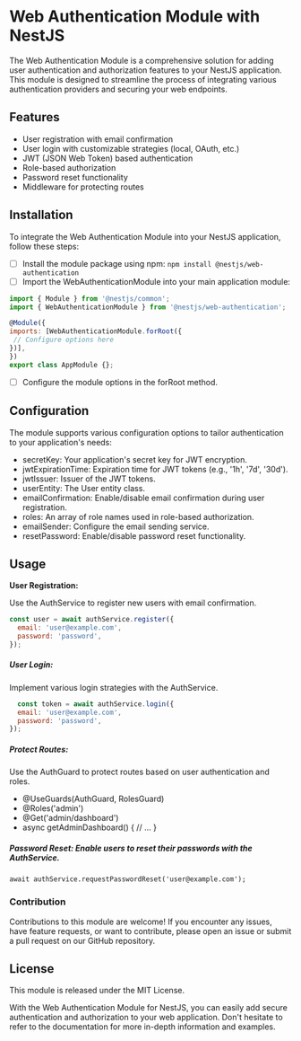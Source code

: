 # **Web Authentication Module with NestJS**

The Web Authentication Module is a comprehensive solution for adding user authentication and authorization features to your NestJS application. This module is designed to streamline the process of integrating various authentication providers and securing your web endpoints.

## **Features**

  * User registration with email confirmation
  * User login with customizable strategies (local, OAuth, etc.)
  * JWT (JSON Web Token) based authentication
  * Role-based authorization
  * Password reset functionality
  * Middleware for protecting routes
  
## **Installation**

  To integrate the Web Authentication Module into your NestJS application, follow these steps:

  - [ ] Install the module package using npm:
  ```npm install @nestjs/web-authentication```
  - [ ] Import the WebAuthenticationModule into your main application module:
 
   ```javascript #000000
   import { Module } from '@nestjs/common';
   import { WebAuthenticationModule } from '@nestjs/web-authentication';

  @Module({
  imports: [WebAuthenticationModule.forRoot({
    // Configure options here
  })],
})
export class AppModule {};
```


- [ ] Configure the module options in the forRoot method.

## **Configuration**

The module supports various configuration options to tailor authentication to your application's needs:

  * secretKey: Your application's secret key for JWT encryption.
  * jwtExpirationTime: Expiration time for JWT tokens (e.g., '1h', '7d', '30d').
  * jwtIssuer: Issuer of the JWT tokens.
  * userEntity: The User entity class.
  * emailConfirmation: Enable/disable email confirmation during user registration.
  * roles: An array of role names used in role-based authorization.
  * emailSender: Configure the email sending service.
  * resetPassword: Enable/disable password reset functionality.
  
## **Usage**

**User Registration:** 

Use the AuthService to register new users with email confirmation.

```javascript
const user = await authService.register({
  email: 'user@example.com',
  password: 'password',
});
```

##### **User Login:** 

Implement various login strategies with the AuthService.

```javascript
  const token = await authService.login({
  email: 'user@example.com',
  password: 'password',
});
```

##### **Protect Routes:**

Use the AuthGuard to protect routes based on user authentication and roles.
* @UseGuards(AuthGuard, RolesGuard)
* @Roles('admin')
* @Get('admin/dashboard')
* async getAdminDashboard() {
  // ...
}

##### **Password Reset: Enable users to reset their passwords with the AuthService.**
```await authService.requestPasswordReset('user@example.com');```

### Contribution

Contributions to this module are welcome! If you encounter any issues, have feature requests, or want to contribute, please open an issue or submit a pull request on our GitHub repository.
    
## **License**

This module is released under the MIT License.

With the Web Authentication Module for NestJS, you can easily add secure authentication and authorization to your web application. Don't hesitate to refer to the documentation for more in-depth information and examples.





